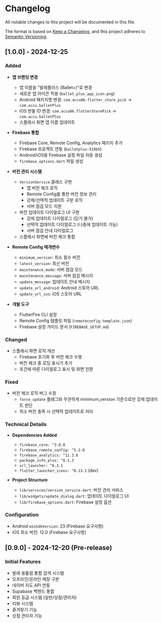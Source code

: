 # Changelog

All notable changes to this project will be documented in this file.

The format is based on [Keep a Changelog](https://keepachangelog.com/en/1.0.0/),
and this project adheres to [Semantic Versioning](https://semver.org/spec/v2.0.0.html).

## [1.0.0] - 2024-12-25

### Added
- **앱 브랜딩 변경**
  - 앱 이름을 "발레플러스 (Ballet+)"로 변경
  - 새로운 앱 아이콘 적용 (`ballet_plus_app_icon.png`)
  - Android 패키지명 변경: `com.accu86.flutter_store_pick` → `com.accu.balletPlus`
  - iOS 번들 ID 변경: `com.accu86.flutterStorePick` → `com.accu.balletPlus`
  - 스플래시 화면 앱 이름 업데이트

- **Firebase 통합**
  - Firebase Core, Remote Config, Analytics 패키지 추가
  - Firebase 프로젝트 연동 (`balletplus-519b5`)
  - Android/iOS용 Firebase 설정 파일 자동 생성
  - `firebase_options.dart` 파일 생성

- **버전 관리 시스템**
  - `VersionService` 클래스 구현
    - 앱 버전 체크 로직
    - Remote Config를 통한 버전 정보 관리
    - 강제/선택적 업데이트 구분 로직
    - 서버 점검 모드 지원
  - 버전 업데이트 다이얼로그 UI 구현
    - 강제 업데이트 다이얼로그 (닫기 불가)
    - 선택적 업데이트 다이얼로그 (나중에 업데이트 가능)
    - 서버 점검 안내 다이얼로그
  - 스플래시 화면에 버전 체크 통합

- **Remote Config 매개변수**
  - `minimum_version`: 최소 필수 버전
  - `latest_version`: 최신 버전
  - `maintenance_mode`: 서버 점검 모드
  - `maintenance_message`: 서버 점검 메시지
  - `update_message`: 업데이트 안내 메시지
  - `update_url_android`: Android 스토어 URL
  - `update_url_ios`: iOS 스토어 URL

- **개발 도구**
  - FlutterFire CLI 설정
  - Remote Config 템플릿 파일 (`remoteconfig.template.json`)
  - Firebase 설정 가이드 문서 (`FIREBASE_SETUP.md`)

### Changed
- 스플래시 화면 로직 개선
  - Firebase 초기화 후 버전 체크 수행
  - 버전 체크 중 로딩 표시기 추가
  - 조건에 따른 다이얼로그 표시 및 화면 전환

### Fixed
- 버전 체크 로직 버그 수정
  - `force_update` 플래그와 무관하게 minimum_version 기준으로만 강제 업데이트 판단
  - 최소 버전 충족 시 선택적 업데이트로 처리

### Technical Details
- **Dependencies Added**
  - `firebase_core: ^3.8.0`
  - `firebase_remote_config: ^5.2.0`
  - `firebase_analytics: ^11.3.6`
  - `package_info_plus: ^8.1.3`
  - `url_launcher: ^6.3.1`
  - `flutter_launcher_icons: ^0.13.1` (dev)

- **Project Structure**
  - `lib/services/version_service.dart`: 버전 관리 서비스
  - `lib/widgets/update_dialog.dart`: 업데이트 다이얼로그 UI
  - `lib/firebase_options.dart`: Firebase 설정 옵션

### Configuration
- Android `minSdkVersion`: 23 (Firebase 요구사항)
- iOS 최소 버전: 12.0 (Firebase 요구사항)

## [0.9.0] - 2024-12-20 (Pre-release)

### Initial Features
- 발레 용품점 통합 검색 시스템
- 오프라인/온라인 매장 구분
- 네이버 지도 API 연동
- Supabase 백엔드 통합
- 회원 등급 시스템 (일반/상점/관리자)
- 리뷰 시스템
- 즐겨찾기 기능
- 상점 관리자 기능